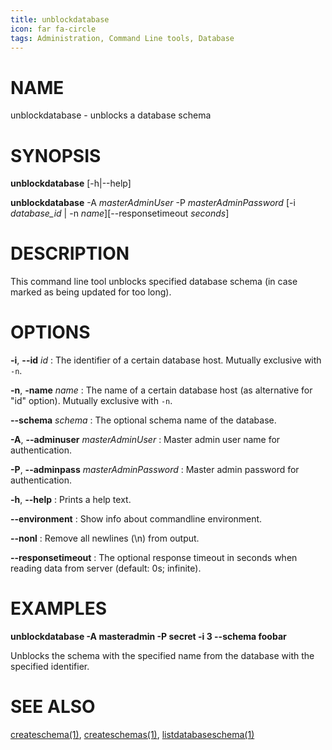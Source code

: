 ```yaml
---
title: unblockdatabase
icon: far fa-circle
tags: Administration, Command Line tools, Database
---
```


# NAME

unblockdatabase - unblocks a database schema

# SYNOPSIS

**unblockdatabase** [-h|--help]

**unblockdatabase** -A *masterAdminUser* -P *masterAdminPassword* [-i *database_id* | -n *name*][--responsetimeout *seconds*]

# DESCRIPTION

This command line tool unblocks specified database schema (in case marked as being updated for too long).

# OPTIONS

**-i**, **--id** *id*
: The identifier of a certain database host. Mutually exclusive with `-n`.

**-n**, **-name** *name*
: The name of a certain database host (as alternative for "id" option). Mutually exclusive with `-n`.

**--schema** *schema*
: The optional schema name of the database.

**-A**, **--adminuser** *masterAdminUser*
: Master admin user name for authentication.

**-P**, **--adminpass** *masterAdminPassword*
: Master admin password for authentication.

**-h**, **--help**
: Prints a help text.

**--environment**
: Show info about commandline environment.

**--nonl**
: Remove all newlines (\\n) from output.

**--responsetimeout**
: The optional response timeout in seconds when reading data from server (default: 0s; infinite).

# EXAMPLES

**unblockdatabase -A masteradmin -P secret -i 3 --schema foobar**

Unblocks the schema with the specified name from the database with the specified identifier.

# SEE ALSO

[createschema(1)](createschema), [createschemas(1)](createschema), [listdatabaseschema(1)](listdatabaseschema)
